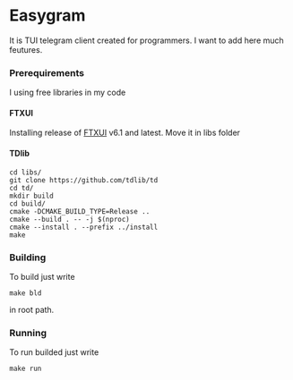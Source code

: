 # Easygram
It is TUI telegram client created for programmers. I want to add here much feutures.

### Prerequirements
I using free libraries in my code

#### FTXUI
Installing release of [FTXUI](https://github.com/ArthurSonzogni/FTXUI/releases) v6.1 and latest. Move it in libs folder

#### TDlib
```
cd libs/
git clone https://github.com/tdlib/td
cd td/
mkdir build
cd build/
cmake -DCMAKE_BUILD_TYPE=Release ..
cmake --build . -- -j $(nproc)
cmake --install . --prefix ../install
make
```

### Building
To build just write 
```
make bld
```
in root path.

### Running
To run builded just write
```
make run
```
